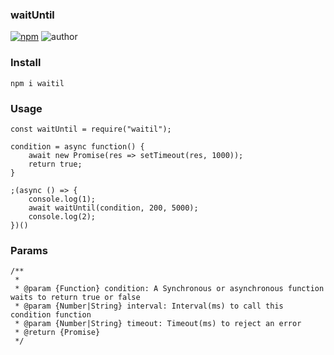 ### waitUntil

[![npm](https://img.shields.io/npm/v/waitil)](https://www.npmjs.com/package/waitil)
![author](https://img.shields.io/badge/author-xiaotuoyang-red.svg)

### Install
`npm i waitil`

### Usage

```
const waitUntil = require("waitil");

condition = async function() {
    await new Promise(res => setTimeout(res, 1000));
    return true;
}

;(async () => {
    console.log(1);
    await waitUntil(condition, 200, 5000);
    console.log(2);
})()

```

### Params
```
/**
 *
 * @param {Function} condition: A Synchronous or asynchronous function waits to return true or false
 * @param {Number|String} interval: Interval(ms) to call this condition function
 * @param {Number|String} timeout: Timeout(ms) to reject an error
 * @return {Promise}
 */
```
